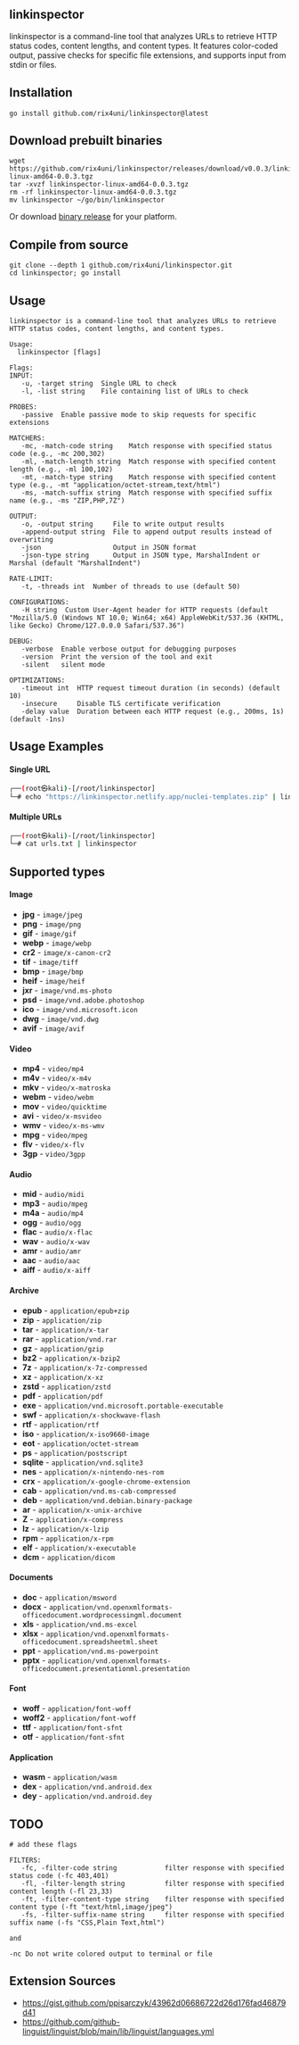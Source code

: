 ## linkinspector

linkinspector is a command-line tool that analyzes URLs to retrieve HTTP status codes, content lengths, and content types. It features color-coded output, passive checks for specific file extensions, and supports input from stdin or files.

## Installation
```
go install github.com/rix4uni/linkinspector@latest
```

## Download prebuilt binaries
```
wget https://github.com/rix4uni/linkinspector/releases/download/v0.0.3/linkinspector-linux-amd64-0.0.3.tgz
tar -xvzf linkinspector-linux-amd64-0.0.3.tgz
rm -rf linkinspector-linux-amd64-0.0.3.tgz
mv linkinspector ~/go/bin/linkinspector
```
Or download [binary release](https://github.com/rix4uni/linkinspector/releases) for your platform.

## Compile from source
```
git clone --depth 1 github.com/rix4uni/linkinspector.git
cd linkinspector; go install
```

## Usage
```console
linkinspector is a command-line tool that analyzes URLs to retrieve HTTP status codes, content lengths, and content types.

Usage:
  linkinspector [flags]

Flags:
INPUT:
   -u, -target string  Single URL to check
   -l, -list string    File containing list of URLs to check

PROBES:
   -passive  Enable passive mode to skip requests for specific extensions

MATCHERS:
   -mc, -match-code string    Match response with specified status code (e.g., -mc 200,302)
   -ml, -match-length string  Match response with specified content length (e.g., -ml 100,102)
   -mt, -match-type string    Match response with specified content type (e.g., -mt "application/octet-stream,text/html")
   -ms, -match-suffix string  Match response with specified suffix name (e.g., -ms "ZIP,PHP,7Z")

OUTPUT:
   -o, -output string     File to write output results
   -append-output string  File to append output results instead of overwriting
   -json                  Output in JSON format
   -json-type string      Output in JSON type, MarshalIndent or Marshal (default "MarshalIndent")

RATE-LIMIT:
   -t, -threads int  Number of threads to use (default 50)

CONFIGURATIONS:
   -H string  Custom User-Agent header for HTTP requests (default "Mozilla/5.0 (Windows NT 10.0; Win64; x64) AppleWebKit/537.36 (KHTML, like Gecko) Chrome/127.0.0.0 Safari/537.36")

DEBUG:
   -verbose  Enable verbose output for debugging purposes
   -version  Print the version of the tool and exit
   -silent   silent mode

OPTIMIZATIONS:
   -timeout int  HTTP request timeout duration (in seconds) (default 10)
   -insecure     Disable TLS certificate verification
   -delay value  Duration between each HTTP request (e.g., 200ms, 1s) (default -1ns)
```

## Usage Examples

#### Single URL
```bash
┌──(root㉿kali)-[/root/linkinspector]
└─# echo "https://linkinspector.netlify.app/nuclei-templates.zip" | linkinspector
```

#### Multiple URLs
```bash
┌──(root㉿kali)-[/root/linkinspector]
└─# cat urls.txt | linkinspector
```

## Supported types

#### Image

- **jpg** - `image/jpeg`
- **png** - `image/png`
- **gif** - `image/gif`
- **webp** - `image/webp`
- **cr2** - `image/x-canon-cr2`
- **tif** - `image/tiff`
- **bmp** - `image/bmp`
- **heif** - `image/heif`
- **jxr** - `image/vnd.ms-photo`
- **psd** - `image/vnd.adobe.photoshop`
- **ico** - `image/vnd.microsoft.icon`
- **dwg** - `image/vnd.dwg`
- **avif** - `image/avif`

#### Video

- **mp4** - `video/mp4`
- **m4v** - `video/x-m4v`
- **mkv** - `video/x-matroska`
- **webm** - `video/webm`
- **mov** - `video/quicktime`
- **avi** - `video/x-msvideo`
- **wmv** - `video/x-ms-wmv`
- **mpg** - `video/mpeg`
- **flv** - `video/x-flv`
- **3gp** - `video/3gpp`

#### Audio

- **mid** - `audio/midi`
- **mp3** - `audio/mpeg`
- **m4a** - `audio/mp4`
- **ogg** - `audio/ogg`
- **flac** - `audio/x-flac`
- **wav** - `audio/x-wav`
- **amr** - `audio/amr`
- **aac** - `audio/aac`
- **aiff** - `audio/x-aiff`

#### Archive

- **epub** - `application/epub+zip`
- **zip** - `application/zip`
- **tar** - `application/x-tar`
- **rar** - `application/vnd.rar`
- **gz** - `application/gzip`
- **bz2** - `application/x-bzip2`
- **7z** - `application/x-7z-compressed`
- **xz** - `application/x-xz`
- **zstd** - `application/zstd`
- **pdf** - `application/pdf`
- **exe** - `application/vnd.microsoft.portable-executable`
- **swf** - `application/x-shockwave-flash`
- **rtf** - `application/rtf`
- **iso** - `application/x-iso9660-image`
- **eot** - `application/octet-stream`
- **ps** - `application/postscript`
- **sqlite** - `application/vnd.sqlite3`
- **nes** - `application/x-nintendo-nes-rom`
- **crx** - `application/x-google-chrome-extension`
- **cab** - `application/vnd.ms-cab-compressed`
- **deb** - `application/vnd.debian.binary-package`
- **ar** - `application/x-unix-archive`
- **Z** - `application/x-compress`
- **lz** - `application/x-lzip`
- **rpm** - `application/x-rpm`
- **elf** - `application/x-executable`
- **dcm** - `application/dicom`

#### Documents

- **doc** - `application/msword`
- **docx** - `application/vnd.openxmlformats-officedocument.wordprocessingml.document`
- **xls** - `application/vnd.ms-excel`
- **xlsx** - `application/vnd.openxmlformats-officedocument.spreadsheetml.sheet`
- **ppt** - `application/vnd.ms-powerpoint`
- **pptx** - `application/vnd.openxmlformats-officedocument.presentationml.presentation`

#### Font

- **woff** - `application/font-woff`
- **woff2** - `application/font-woff`
- **ttf** - `application/font-sfnt`
- **otf** - `application/font-sfnt`

#### Application

- **wasm** - `application/wasm`
- **dex** - `application/vnd.android.dex`
- **dey** - `application/vnd.android.dey`

## TODO
```
# add these flags

FILTERS:
   -fc, -filter-code string            filter response with specified status code (-fc 403,401)
   -fl, -filter-length string          filter response with specified content length (-fl 23,33)
   -ft, -filter-content-type string    filter response with specified content type (-ft "text/html,image/jpeg")
   -fs, -filter-suffix-name string     filter response with specified suffix name (-fs "CSS,Plain Text,html")

and

-nc Do not write colored output to terminal or file
```

## Extension Sources
- https://gist.github.com/ppisarczyk/43962d06686722d26d176fad46879d41
- https://github.com/github-linguist/linguist/blob/main/lib/linguist/languages.yml